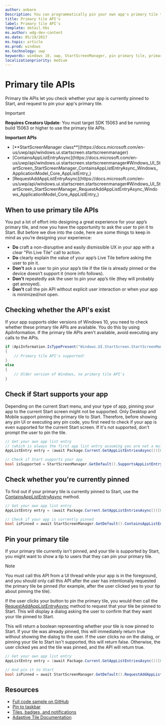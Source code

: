```yaml
---
author: anbare
Description: You can programmatically pin your own app's primary tile to Start, just like you can pin secondary tiles. And you can check whether it's currently pinned.
title: Primary tile API's
label: Primary tile API's
template: detail.hbs
ms.author: wdg-dev-content
ms.date: 05/19/2017
ms.topic: article
ms.prod: windows
ms.technology: uwp
keywords: windows 10, uwp, StartScreenManager, pin primary tile, primary tile apis, check if tile pinned, live tile
localizationpriority: medium
---
```

# Primary tile APIs
<link rel="stylesheet" href="https://az835927.vo.msecnd.net/sites/uwp/Resources/css/custom.css"> 

Primary tile APIs let you check whether your app is currently pinned to Start, and request to pin your app's primary tile.

> [!IMPORTANT]
> **Requires Creators Update**: You must target SDK 15063 and be running build 15063 or higher to use the primary tile APIs.

<div class="important-apis" >
<b>Important APIs</b><br/>
<ul>
<li>[**StartScreenManager class**](https://docs.microsoft.com/en-us/uwp/api/windows.ui.startscreen.startscreenmanager)</li>
<li>[ContainsAppListEntryAsync](https://docs.microsoft.com/en-us/uwp/api/windows.ui.startscreen.startscreenmanager#Windows_UI_StartScreen_StartScreenManager_ContainsAppListEntryAsync_Windows_ApplicationModel_Core_AppListEntry_)</li>
<li>[RequestAddAppListEntryAsync](https://docs.microsoft.com/en-us/uwp/api/windows.ui.startscreen.startscreenmanager#Windows_UI_StartScreen_StartScreenManager_RequestAddAppListEntryAsync_Windows_ApplicationModel_Core_AppListEntry_)</li>
</ul>
</div>


## When to use primary tile APIs

You put a lot of effort into designing a great experience for your app’s primary tile, and now you have the opportunity to ask the user to pin it to Start. But before we dive into the code, here are some things to keep in mind as you’re designing your experience:

* **Do** craft a non-disruptive and easily dismissible UX in your app with a clear "Pin Live Tile" call to action.
* **Do** clearly explain the value of your app’s Live Tile before asking the user to pin it.
* **Don't** ask a user to pin your app’s tile if the tile is already pinned or the device doesn’t support it (more info follows).
* **Don't** repeatedly ask the user to pin your app’s tile (they will probably get annoyed).
* **Don't** call the pin API without explicit user interaction or when your app is minimized/not open.


## Checking whether the API's exist

If your app supports older versions of Windows 10, you need to check whether these primary tile APIs are available. You do this by using ApiInformation. If the primary tile APIs aren't available, avoid executing any calls to the APIs.

```csharp
if (ApiInformation.IsTypePresent("Windows.UI.StartScreen.StartScreenManager"))
{
    // Primary tile API's supported!
}
else
{
    // Older version of Windows, no primary tile API's
}
```


## Check if Start supports your app

Depending on the current Start menu, and your type of app, pinning your app to the current Start screen might not be supported. Only Desktop and Mobile support pinning the primary tile to Start. Therefore, before showing any pin UI or executing any pin code, you first need to check if your app is even supported for the current Start screen. If it's not supported, don't prompt the user to pin the tile.

```csharp
// Get your own app list entry
// (which is always the first app list entry assuming you are not a multi-app package)
AppListEntry entry = (await Package.Current.GetAppListEntriesAsync())[0];

// Check if Start supports your app
bool isSupported = StartScreenManager.GetDefault().SupportsAppListEntry(entry);
```


## Check whether you're currently pinned

To find out if your primary tile is currently pinned to Start, use the [ContainsAppListEntryAsync](https://docs.microsoft.com/en-us/uwp/api/windows.ui.startscreen.startscreenmanager#Windows_UI_StartScreen_StartScreenManager_ContainsAppListEntryAsync_Windows_ApplicationModel_Core_AppListEntry_) method.

```csharp
// Get your own app list entry
AppListEntry entry = (await Package.Current.GetAppListEntriesAsync())[0];

// Check if your app is currently pinned
bool isPinned = await StartScreenManager.GetDefault().ContainsAppListEntryAsync(entry);
```


##  Pin your primary tile

If your primary tile currently isn't pinned, and your tile is supported by Start, you might want to show a tip to users that they can pin your primary tile.

> [!NOTE]
> You must call this API from a UI thread while your app is in the foreground, and you should only call this API after the user has intentionally requested the primary tile be pinned (for example, after the user clicked yes to your tip about pinning the tile).

If the user clicks your button to pin the primary tile, you would then call the [RequestAddAppListEntryAsync](https://docs.microsoft.com/en-us/uwp/api/windows.ui.startscreen.startscreenmanager#Windows_UI_StartScreen_StartScreenManager_RequestAddAppListEntryAsync_Windows_ApplicationModel_Core_AppListEntry_) method to request that your tile be pinned to Start. This will display a dialog asking the user to confirm that they want your tile pinned to Start.

This will return a boolean representing whether your tile is now pinned to Start. If your tile was already pinned, this will immediately return true without showing the dialog to the user. If the user clicks no on the dialog, or pinning your tile to Start isn't supported, this will return false. Otherwise, the user clicked yes and the tile was pinned, and the API will return true.

```csharp
// Get your own app list entry
AppListEntry entry = (await Package.Current.GetAppListEntriesAsync())[0];

// And pin it to Start
bool isPinned = await StartScreenManager.GetDefault().RequestAddAppListEntryAsync(entry);
```


## Resources

* [Full code sample on GitHub](https://github.com/WindowsNotifications/quickstart-pin-primary-tile)
* [Pin to taskbar](../pin-to-taskbar.md)
* [Tiles, badges, and notifications](index.md)
* [Adaptive Tile Documentation](create-adaptive-tiles.md)
